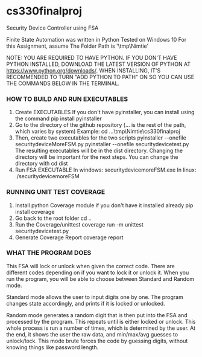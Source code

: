 # cs330finalproj
Security Device Controller using FSA

Finite State Automation was written in Python
Tested on Windows 10 
For this Assignment, assume The Folder Path is '\tmp\Nimtie'

NOTE: YOU ARE REQUIRED TO HAVE PYTHON. IF YOU DON'T HAVE PYTHON INSTALLED, DOWNLOAD THE LATEST VERSION OF PYTHON AT https://www.python.org/downloads/. 
WHEN INSTALLING, IT'S RECOMMENDED TO TURN "ADD PYTHON TO PATH" ON SO YOU CAN USE THE COMMANDS BELOW IN THE TERMINAL.

### HOW TO BUILD AND RUN EXECUTABLES

1. Create EXECUTABLES
	If you don't have pyinstaller, you can install using the command
		pip install pyinstaller
2. Go to the directory of the github repository (... is the rest of the path, which varies by system) 
		Example: cd ...\tmp\Nimtie\cs330finalproj
3. Then, create two executables for the two scripts
		pyinstaller --onefile securitydeviceMoreFSM.py
		pyinstaller --onefile securitydevicetest.py
	The resulting executables will be in the dist directory. Changing the directory will be important for the next steps. You can change the directory with 
		cd dist 
4. Run FSA EXECUTABLE
	In windows: 
		securitydevicemoreFSM.exe 
	In linux:
		./securitydevicemoreFSM

### RUNNING UNIT TEST COVERAGE

1. Install python Coverage module if you don't have it installed already
	pip install coverage
2. Go back to the root folder
	cd ..
3. Run the Coverage/unittest
	coverage run -m unittest securitydevicetest.py
4. Generate Coverage Report
	coverage report


### WHAT THE PROGRAM DOES

This FSA will lock or unlock when given the correct code. There are different codes depending on if you want to lock it or unlock it.
When you run the program, you will be able to choose between Standard and Random mode.

Standard mode allows the user to input digits one by one. The program changes state accordingly, and prints if it is locked or unlocked.

Random mode generates a random digit that is then put into the FSA and processed by the program. This repeats until is either locked or unlock. 
This whole process is run a number of times, which is determined by the user. At the end, it shows the user the raw data, and min/max/avg guesses to unlock/lock.
This mode brute forces the code by guessing digits, without knowing things like password length.

	
		
